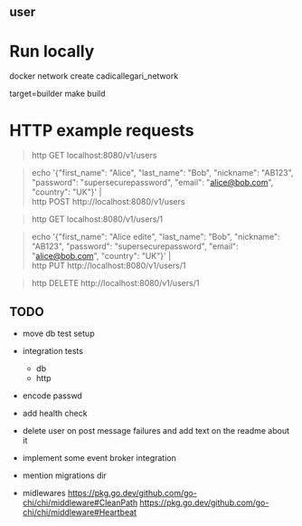 user
-----------------------

# Run locally

docker network create cadicallegari_network

target=builder make build

# HTTP example requests

> http GET localhost:8080/v1/users

> echo '{"first_name": "Alice", "last_name": "Bob", "nickname": "AB123", "password": "supersecurepassword", "email": "alice@bob.com", "country": "UK"}' | \
    http POST http://localhost:8080/v1/users

> http GET localhost:8080/v1/users/1

> echo '{"first_name": "Alice edite", "last_name": "Bob", "nickname": "AB123", "password": "supersecurepassword", "email": "alice@bob.com", "country": "UK"}' | \
    http PUT http://localhost:8080/v1/users/1

> http DELETE http://localhost:8080/v1/users/1


## TODO
- move db test setup
- integration tests
    - db
    - http
- encode passwd
- add health check
- delete user on post message failures and add text on the readme about it
- implement some event broker integration
- mention migrations dir

- midlewares
    https://pkg.go.dev/github.com/go-chi/chi/middleware#CleanPath
    https://pkg.go.dev/github.com/go-chi/chi/middleware#Heartbeat


